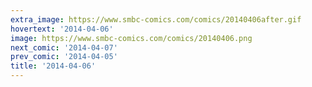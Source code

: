 ```yaml
---
extra_image: https://www.smbc-comics.com/comics/20140406after.gif
hovertext: '2014-04-06'
image: https://www.smbc-comics.com/comics/20140406.png
next_comic: '2014-04-07'
prev_comic: '2014-04-05'
title: '2014-04-06'
---
```


